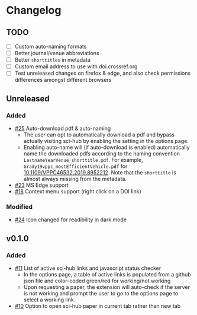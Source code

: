 # Changelog

## TODO

- [ ] Custom auto-naming formats
- [ ] Better journal/venue abbreviations
- [ ] Better `shorttitles` in metadata
- [ ] Custom email address to use with doi.crossref.org
- [ ] Test unreleased changes on firefox & edge, and also check permissions differences amongst different browsers

## Unreleased

### Added
- [#25](https://github.com/gchenfc/sci-hub-now/pull/25) Auto-download pdf & auto-naming
  - The user can opt to automatically download a pdf and bypass actually visiting sci-hub by enabling the setting in the options page.
  - Enabling auto-name will (if auto-download is enabled) automatically name the downloaded pdfs according to the naming convention `LastnameYearVenue_shorttitle.pdf`.  For example, `Grady19vppc_mostEfficientVehicle.pdf` for [10.1109/VPPC46532.2019.8952212](https://doi.org/10.1109/VPPC46532.2019.8952212).  Note that the `shorttitle` is almost always missing from the metadata.
- [#23](https://github.com/gchenfc/sci-hub-now/pull/23) MS Edge support
- [#18](https://github.com/gchenfc/sci-hub-now/pull/18) Context menu support (right click on a DOI link)

### Modified
- [#24](https://github.com/gchenfc/sci-hub-now/pull/24) Icon changed for readibility in dark mode

## v0.1.0

### Added
- [#11](https://github.com/gchenfc/sci-hub-now/pull/11) List of active sci-hub links and javascript status checker
  - In the options page, a table of active links is populated from a github json file and color-coded green/red for working/not working
  - Upon requesting a paper, the extension will auto-check if the server is not working and prompt the user to go to the options page to select a working link.
- [#10](https://github.com/gchenfc/sci-hub-now/pull/10) Option to open sci-hub paper in current tab rather than new tab
